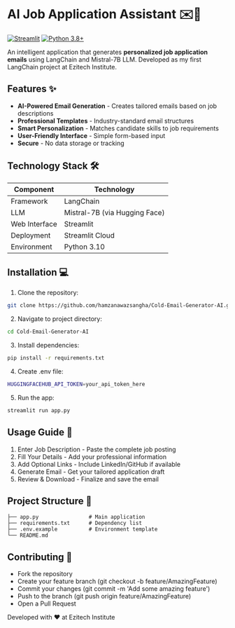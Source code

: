 # AI Job Application Assistant ✉️🤖

[![Streamlit](https://static.streamlit.io/badges/streamlit_badge_black_white.svg)]([https://your-app-url.streamlit.app/](https://cold-email-generator-ai.streamlit.app/))
[![Python 3.8+](https://img.shields.io/badge/Python-3.8%2B-blue.svg)](https://www.python.org/downloads/)

An intelligent application that generates **personalized job application emails** using LangChain and Mistral-7B LLM. Developed as my first LangChain project at Ezitech Institute.

## Features ✨

- **AI-Powered Email Generation** - Creates tailored emails based on job descriptions
- **Professional Templates** - Industry-standard email structures
- **Smart Personalization** - Matches candidate skills to job requirements
- **User-Friendly Interface** - Simple form-based input
- **Secure** - No data storage or tracking

## Technology Stack 🛠️

| Component          | Technology |
|--------------------|------------|
| Framework          | LangChain  |
| LLM                | Mistral-7B (via Hugging Face) |
| Web Interface      | Streamlit  |
| Deployment         | Streamlit Cloud |
| Environment        | Python 3.10 |

## Installation 💻

1. Clone the repository:
```bash
git clone https://github.com/hamzanawazsangha/Cold-Email-Generator-AI.git
```
2. Navigate to project directory:
```bash
cd Cold-Email-Generator-AI
```
3. Install dependencies:
```bash
pip install -r requirements.txt
```
4. Create .env file:
```bash
HUGGINGFACEHUB_API_TOKEN=your_api_token_here
```
5. Run the app:
```bash
streamlit run app.py
```
## Usage Guide 📝
1. Enter Job Description - Paste the complete job posting
2. Fill Your Details - Add your professional information
3. Add Optional Links - Include LinkedIn/GitHub if available
4. Generate Email - Get your tailored application draft
5. Review & Download - Finalize and save the email

## Project Structure 📂
```
├── app.py                # Main application
├── requirements.txt      # Dependency list
├── .env.example          # Environment template
└── README.md
```
## Contributing 🤝
- Fork the repository
- Create your feature branch (git checkout -b feature/AmazingFeature)
- Commit your changes (git commit -m 'Add some amazing feature')
- Push to the branch (git push origin feature/AmazingFeature)
- Open a Pull Request

Developed with ❤️ at Ezitech Institute
